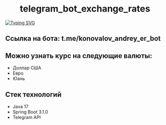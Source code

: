 <h1 align="center">telegram_bot_exchange_rates</h1>

[![Typing SVG](https://readme-typing-svg.herokuapp.com?color=%2336BCF7&lines=Телеграм+бот+для+получения+курса+валют)](https://git.io/typing-svg)

## Ссылка на бота: t.me/konovalov_andrey_er_bot

## Можно узнать курс на следующие валюты:
* Доллар США
* Евро
* Юань

## Стек технологий
* Java 17
* Spring Boot 3.1.0
* Telegram API
